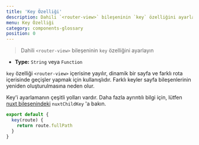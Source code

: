 ```yaml
---
title: 'Key Özelliği'
description: Dahili `<router-view>` bileşeninin `key` özelliğini ayarlayın
menu: Key Özelliği
category: components-glossary
position: 0
---
```


> Dahili `<router-view>` bileşeninin `key` özelliğini ayarlayın

- **Type:** `String` veya `Function`

`key` özelliği `<router-view>` içerisine yayılır, dinamik bir sayfa ve farklı rota içerisinde geçişler yapmak için kullanışlıdır. Farklı keyler sayfa bileşenlerinin yeniden oluşturulmasına neden olur.

Key'i ayarlamanın çeşitli yolları vardır. Daha fazla ayrıntılı bilgi için, lütfen [nuxt bileşenindeki](/docs/2.x/features/nuxt-components) `nuxtChildKey` 'a bakın.

```js
export default {
  key(route) {
    return route.fullPath
  }
}
```
